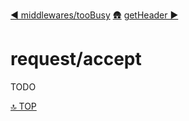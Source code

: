 [◀︎ middlewares/tooBusy](../middleware/tooBusy.md)
[🛖](../index.md)
[getHeader ▶](../request/getHeader.md)

# request/accept

TODO

[🔝 TOP](#top)
